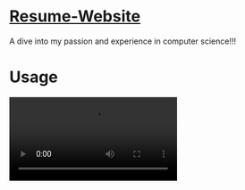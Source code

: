 # [Resume-Website](http://shawnscott.tech)
A dive into my passion and experience in computer science!!!

# Usage
![](https://github.com/Proshawn18/Resume-Website/blob/main/Resume-Website%20GIF.mov)

